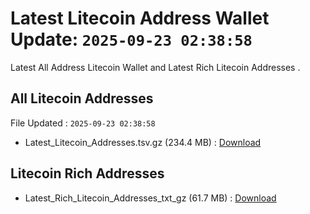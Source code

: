 # Latest Litecoin Address Wallet Update: `2025-09-23 02:38:58`

Latest All Address Litecoin Wallet and Latest Rich Litecoin Addresses .

## All Litecoin Addresses

File Updated : `2025-09-23 02:38:58`

- Latest_Litecoin_Addresses.tsv.gz (234.4 MB) : [Download](https://github.com/Pymmdrza/Rich-Address-Wallet/releases/tag/Litecoin)

## Litecoin Rich Addresses

- Latest_Rich_Litecoin_Addresses_txt_gz (61.7 MB) : [Download](https://github.com/Pymmdrza/Rich-Address-Wallet/releases/tag/Litecoin)
